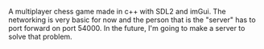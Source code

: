 A multiplayer chess game made in c++ with SDL2 and imGui.
The networking is very basic for now and the person that is
the "server" has to port forward on port 54000. In the future,
I'm going to make a server to solve that problem.
